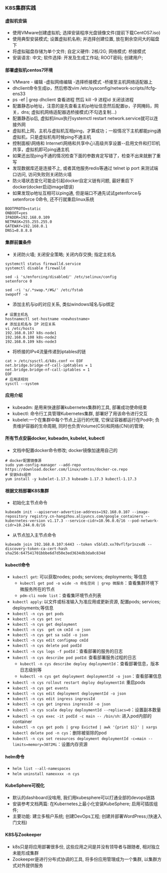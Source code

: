 ### K8S集群实践
#### 虚拟机安装
- 使用VMware创建虚拟机; 选择安装程序光盘镜像文件(提前下载CentOS7.iso)
- 使用典型安装模式; 设置虚拟机名称; 并选择创建位置, 放在剩余空间大的磁盘下
- 将虚拟磁盘存储为单个文件; 自定义硬件: 2核/2G; 网络模式: 桥接模式
- 安装语言: 中文; 软件选择: 开发及生成工作站; ROOT密码; 创建用户;

#### 部署虚拟机centos7环境
- VMware - 编辑 -虚拟网络编辑 -选择桥接模式 -桥接至主机网络适配器上
- dhclient命令生成ip，然后修改vim /etc/sysconfig/network-scripts/ifcfg-ens33
- ps -ef | grep dhclient 查看进程 然后 kill -9 进程id 关闭该进程
- 配置静态ip地址，注意的是先查看主机ip地址信息然后配置ip，子网掩码，网关，dns; 虚拟机网络适配器选桥接模式(不勾选复制...)
- 配置静态ip后, 虚拟机linux执行systemctl restart network.service就可以连接外网
- 虚拟机上网，主机与虚拟机互相ping，才算成功；一般情况下主机都能ping通虚拟机，只是虚拟机有时候ping不通主机
- 控制面板\网络和 Internet\网络和共享中心\高级共享设置--启用文件和打印机共享，虚拟机即可ping通主机
- 如果还出现ping不通的情况检查下面的参数肯定写错了，检查不出来就删了重写
- 发现数据库还是连接不上, 或者其他服务redis等通过 telnet ip port 来测试端口访问, 访问失败则关闭防火墙
- 防火墙状态变化可能会引起docker自定义链有问题, 最好重启下docker(docker启动image错误)
- 如果发现ip地址互相可以ping通, 但是端口不通先试试getenforce与setenforce 0命令, 还不行就重启linux系统
```
BOOTPROTO=static
ONBOOT=yes
IPADDR=192.168.0.109
NETMASK=255.255.255.0
GATEWAY=192.168.0.1
DNS1=8.8.8.8
```

#### 集群前置条件
- 关闭防火墙; 关闭安全策略; 关闭内存交换; 指定主机名
```
systemctl status firewalld.service
systemctl disable firewalld

sed -i 's/enforcing/disabled/' /etc/selinux/config
setenforce 0

sed -ri 's/.*swap.*/#&/' /etc/fstab
swapoff -a
```
- 添加主机与ip的对应关系, 类似windows域名与ip绑定
```
# 设置主机名
hostnamectl set-hostname <newhostname>
# 添加主机名与 IP 对应关系
vi /etc/hosts
192.168.0.107 k8s-node1
192.168.0.108 k8s-node2
192.168.0.109 k8s-node3
```
- 将桥接的IPv4流量传递到iptables的链
```
cat > /etc/sysctl.d/k8s.conf << EOF
net.bridge.bridge-nf-call-ip6tables = 1
net.bridge.bridge-nf-call-iptables = 1
EOF
# 应用该规则
sysctl --system
```

#### 应用介绍
- kubeadm: 是用来快速部署kubernetes集群的工具, 部署成功使命结束
- kubectl: 命令行工具管理Kubernetes集群, 部署好了用该命令进行交互
- kubelet:一个在集群中每个节点上运行的代理, 它保证容器都运行在Pod中; 负责维护容器的生命周期, 同时也负责Volume(CSI)和网络(CNI)的管理;

#### 所有节点安装docker, kubeadm, kubelet, kubectl
- 文档中配置docker命令修改; docker镜像加速用自己的
```
# docker配置镜像源
sudo yum-config-manager --add-repo https://download.docker.com/linux/centos/docker-ce.repo
# 安装k8s组件
yum install -y kubelet-1.17.3 kubeadm-1.17.3 kubectl-1.17.3
```

#### 根据文档部署K8S集群
- 初始化主节点命令
```
kubeadm init --apiserver-advertise-address=192.168.0.107 --image-repository registry.cn-hangzhou.aliyuncs.com/google_containers --kubernetes-version v1.17.3 --service-cidr=10.96.0.0/16 --pod-network-cidr=10.244.0.0/16
```
- 从节点加入主节点命令
```
kubeadm join 192.168.0.107:6443 --token v5bld3.xx70vflfpr1nzxd6 --discovery-token-ca-cert-hash sha256:647541701bbbe6d7d50e3ed3634db3da0c834d
```

#### kubectl命令
- `kubectl get`: 可以获取nodes; pods; services; deployments; 等信息
  - `kubectl get pod -o wide -n 命名空间 | grep 微服务`：查看集群环境下微服务所在的节点
  - `pdm-cli node list`：查看集环境节点列表
- `kubectl apply`: 以文件或标准输入为准应用或更新资源, 配置pods; services; deployments;等信息
- `kubectl -n cys get pods`
- `kubectl -n cys get svc`
- `kubectl -n cys get deployment`
- `kubectl -n cys  get cm cmId -o json`
- `kubectl -n cys get sa saId -o json`
- `kubectl -n cys edit configmap cmId`
- `kubectl -n cys delete pod podId`
- `kubectl -n cys logs -f podId`：查看部署的服务的日志
- `kubectl -n cys describe pod podId`: 查看部署服务过程的日志
  - `kubectl -n cys describe deploy deploymentId`：查看部署信息，版本日志级别等
  - `kubectl -n cys get deployment deploymentId -o json`：查看部署信息
- `kubectl -n cys rollout restart deploy deploymentId`: 重启pods
- `kubectl -n cys get events`
- `kubectl -n cys edit deployment deploymentId -o json`	
- `kubectl -n cys edit ingress ingressId`
- `kubectl -n cys get ingress ingressId -o json`
- `kubectl -n cys scale deploy deploymentId --repliacs=0`：设置副本数量
- `kubectl -n cys exec -it podId -c main -- /bin/sh`: 进入pod内部的container
- `kubectl -n cys get pods | grep Evicted | awk '{print $1}' | xargs kubectl delete pod -n cys`：删除被驱除的pod
- `kubectl -n cys set resources deployment deploymentId -c=main --limits=memory=3072Mi`：设置内存资源

#### helm命令
- `helm list --all-namespaces`
- `helm uninstall namexxxx -n cys`

#### KubeSphere可视化
- 默认的dashboard没啥用, 我们用kubesphere可以打通全部的devops链路
- 安装参考文档两篇: 在Kubernetes上最小化安装KubeSphere; 启用可插拔组件;
- 主要功能: 建立多租户系统; 创建DevOps工程; 创建并部署WordPress;(快速入门文档)

#### K8S与Zookeeper
- k8s只是将应用部署很多份, 这些应用之间是并没有领导者与跟随者, 相对独立未能形成集群
- Zookeeper是进行分布式协调的工具, 将多份应用管理成为一个集群, 以集群方式对外提供服务
